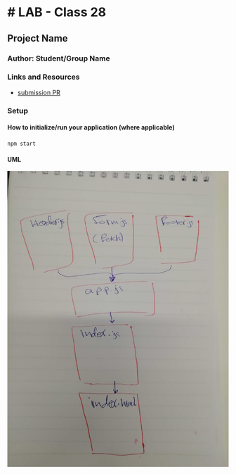 # # LAB - Class 28

## Project Name

### Author: Student/Group Name

### Links and Resources

- [submission PR](https://github.com/401-advanced-javascript-ibrahim/lab28/pull/1)

### Setup

#### How to initialize/run your application (where applicable)

`npm start`

#### UML

![](assesst/28.jpg)